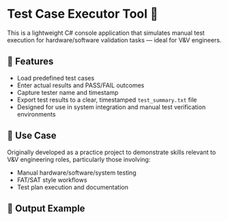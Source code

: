 # Test Case Executor Tool 🧪

This is a lightweight C# console application that simulates manual test execution for hardware/software validation tasks — ideal for V&V engineers.

## 🔧 Features

- Load predefined test cases
- Enter actual results and PASS/FAIL outcomes
- Capture tester name and timestamp
- Export test results to a clear, timestamped `test_summary.txt` file
- Designed for use in system integration and manual test verification environments

## 💼 Use Case

Originally developed as a practice project to demonstrate skills relevant to V&V engineering roles, particularly those involving:

- Manual hardware/software/system testing
- FAT/SAT style workflows
- Test plan execution and documentation

## 📁 Output Example